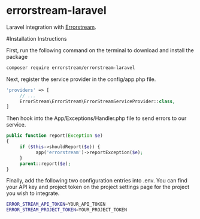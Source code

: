 # errorstream-laravel
Laravel integration with [Errorstream](https://errorstream.com/).

#Installation Instructions

First, run the following command on the terminal to download and install the package 
```bash
composer require errorstream/errorstream-laravel 
```

Next, register the service provider in the config/app.php file.
```php
'providers' => [
     // ...
     ErrorStream\ErrorStream\ErrorStreamServiceProvider::class,
]
```

Then hook into the App/Exceptions/Handler.php file to send errors to our service.
```php
public function report(Exception $e)
{
     if ($this->shouldReport($e)) {
           app('errorstream')->reportException($e);
     }
     parent::report($e);
}
```

Finally, add the following two configuration entries into .env. You can find your API key and project token on the project settings page for the project you wish to integrate.
```bash
ERROR_STREAM_API_TOKEN=YOUR_API_TOKEN
ERROR_STREAM_PROJECT_TOKEN=YOUR_PROJECT_TOKEN
```
